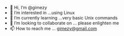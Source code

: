 - 👋 Hi, I’m @gimezy
- 👀 I’m interested in ...using Linux
- 🌱 I’m currently learning ...very basic Unix commands
- 💞️ I’m looking to collaborate on ... please enlighten me
- 📫 How to reach me ... gimezy@gmail.com

<!---
gimezy/gimezy is a ✨ special ✨ repository because its `README.md` (this file) appears on your GitHub profile.
You can click the Preview link to take a look at your changes.
--->
